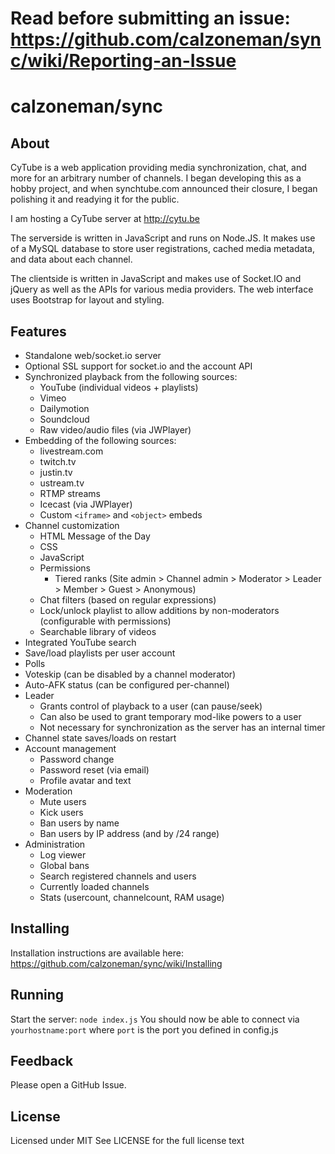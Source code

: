 Read before submitting an issue: https://github.com/calzoneman/sync/wiki/Reporting-an-Issue
===========================================================================================

calzoneman/sync
===============

About
-----

CyTube is a web application providing media synchronization, chat, and more for an arbitrary number of channels.
I began developing this as a hobby project, and when synchtube.com announced their closure, I
began polishing it and readying it for the public.

I am hosting a CyTube server at http://cytu.be

The serverside is written in JavaScript and runs on Node.JS.  It makes use
of a MySQL database to store user registrations, cached media metadata, and
data about each channel.

The clientside is written in JavaScript and makes use of Socket.IO and
jQuery as well as the APIs for various media providers.
The web interface uses Bootstrap for layout and styling.

Features
--------
- Standalone web/socket.io server
- Optional SSL support for socket.io and the account API
- Synchronized playback from the following sources:
  - YouTube (individual videos + playlists)
  - Vimeo
  - Dailymotion
  - Soundcloud
  - Raw video/audio files (via JWPlayer)
- Embedding of the following sources:
  - livestream.com
  - twitch.tv
  - justin.tv
  - ustream.tv
  - RTMP streams
  - Icecast (via JWPlayer)
  - Custom `<iframe>` and `<object>` embeds
- Channel customization
  - HTML Message of the Day
  - CSS
  - JavaScript
  - Permissions
    - Tiered ranks (Site admin > Channel admin > Moderator > Leader > Member > Guest > Anonymous)
  - Chat filters (based on regular expressions)
  - Lock/unlock playlist to allow additions by non-moderators (configurable with permissions)
  - Searchable library of videos
- Integrated YouTube search
- Save/load playlists per user account
- Polls
- Voteskip (can be disabled by a channel moderator)
- Auto-AFK status (can be configured per-channel)
- Leader
  - Grants control of playback to a user (can pause/seek)
  - Can also be used to grant temporary mod-like powers to a user
  - Not necessary for synchronization as the server has an internal timer
- Channel state saves/loads on restart
- Account management
  - Password change
  - Password reset (via email)
  - Profile avatar and text
- Moderation
  - Mute users
  - Kick users
  - Ban users by name
  - Ban users by IP address (and by /24 range)
- Administration
  - Log viewer
  - Global bans
  - Search registered channels and users
  - Currently loaded channels
  - Stats (usercount, channelcount, RAM usage)

Installing
----------

Installation instructions are available here: https://github.com/calzoneman/sync/wiki/Installing

Running
-------

Start the server: `node index.js`
You should now be able to connect via `yourhostname:port` where `port` is
the port you defined in config.js

Feedback
--------

Please open a GitHub Issue.

License
-------

Licensed under MIT
See LICENSE for the full license text
